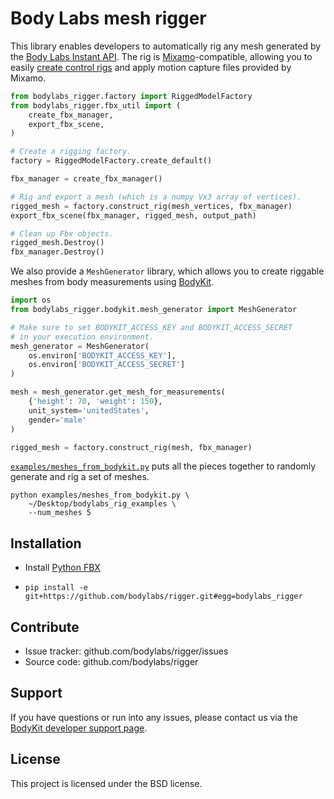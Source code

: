 # Body Labs mesh rigger

This library enables developers to automatically rig any mesh generated by the
[Body Labs Instant API][mesh-docs]. The rig is [Mixamo][mixamo]-compatible,
allowing you to easily [create control rigs][mixamo-scripts] and apply motion
capture files provided by Mixamo.

```python
from bodylabs_rigger.factory import RiggedModelFactory
from bodylabs_rigger.fbx_util import (
    create_fbx_manager,
    export_fbx_scene,
)

# Create a rigging factory.
factory = RiggedModelFactory.create_default()

fbx_manager = create_fbx_manager()

# Rig and export a mesh (which is a numpy Vx3 array of vertices).
rigged_mesh = factory.construct_rig(mesh_vertices, fbx_manager)
export_fbx_scene(fbx_manager, rigged_mesh, output_path)

# Clean up Fbx objects.
rigged_mesh.Destroy()
fbx_manager.Destroy()
```

We also provide a `MeshGenerator` library, which allows you to create
riggable meshes from body measurements using [BodyKit][bodykit].

```python
import os
from bodylabs_rigger.bodykit.mesh_generator import MeshGenerator

# Make sure to set BODYKIT_ACCESS_KEY and BODYKIT_ACCESS_SECRET
# in your execution environment.
mesh_generator = MeshGenerator(
    os.environ['BODYKIT_ACCESS_KEY'],
    os.environ['BODYKIT_ACCESS_SECRET']
)

mesh = mesh_generator.get_mesh_for_measurements(
    {'height': 70, 'weight': 150},
    unit_system='unitedStates',
    gender='male'
)

rigged_mesh = factory.construct_rig(mesh, fbx_manager)
```

[`examples/meshes_from_bodykit.py`][example-script] puts all the pieces
together to randomly generate and rig a set of meshes.

```
python examples/meshes_from_bodykit.py \
    ~/Desktop/bodylabs_rig_examples \
    --num_meshes 5
```


[mesh-docs]: http://developer.bodylabs.com/instant_api_reference.html#Mesh
[mixamo]: https://www.mixamo.com/
[mixamo-scripts]: https://www.mixamo.com/scripts
[bodykit]: http://www.bodylabs.com/bodykit.html
[example-script]: https://github.com/bodylabs/rigger/blob/master/examples/meshes_from_bodykit.py

## Installation
* Install [Python FBX][python-fbx]

[python-fbx]: http://help.autodesk.com/view/FBX/2015/ENU/?guid=__files_GUID_2F3A42FA_4C19_42F2_BC4F_B9EC64EA16AA_htm

* `pip install -e git+https://github.com/bodylabs/rigger.git#egg=bodylabs_rigger`

## Contribute

* Issue tracker: github.com/bodylabs/rigger/issues
* Source code: github.com/bodylabs/rigger

## Support

If you have questions or run into any issues, please contact us via the
[BodyKit developer support page][bodykit-support].

[bodykit-support]: http://developer.bodylabs.com/help_and_support.html

## License

This project is licensed under the BSD license.
